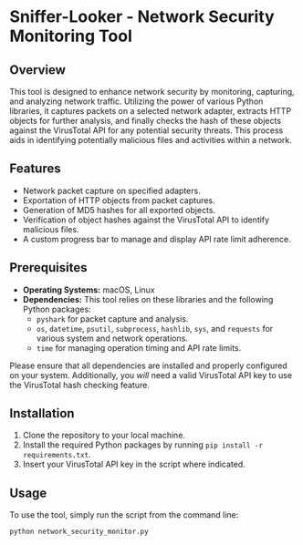 # Sniffer-Looker - Network Security Monitoring Tool

## Overview
This tool is designed to enhance network security by monitoring, capturing, and analyzing network traffic. Utilizing the power of various Python libraries, it captures packets on a selected network adapter, extracts HTTP objects for further analysis, and finally checks the hash of these objects against the VirusTotal API for any potential security threats. This process aids in identifying potentially malicious files and activities within a network.

## Features
- Network packet capture on specified adapters.
- Exportation of HTTP objects from packet captures.
- Generation of MD5 hashes for all exported objects.
- Verification of object hashes against the VirusTotal API to identify malicious files.
- A custom progress bar to manage and display API rate limit adherence.

## Prerequisites
- **Operating Systems:** macOS, Linux
- **Dependencies:** This tool relies on these libraries and the following Python packages:
  - `pyshark` for packet capture and analysis.
  - `os`, `datetime`, `psutil`, `subprocess`, `hashlib`, `sys`, and `requests` for various system and network operations.
  - `time` for managing operation timing and API rate limits.

Please ensure that all dependencies are installed and properly configured on your system. Additionally, you _will_ need a valid VirusTotal API key to use the VirusTotal hash checking feature.

## Installation
1. Clone the repository to your local machine.
2. Install the required Python packages by running `pip install -r requirements.txt`.
3. Insert your VirusTotal API key in the script where indicated.

## Usage
To use the tool, simply run the script from the command line:

```bash
python network_security_monitor.py
